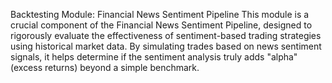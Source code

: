 Backtesting Module: Financial News Sentiment Pipeline
This module is a crucial component of the Financial News Sentiment Pipeline, designed to rigorously evaluate the effectiveness of sentiment-based trading strategies using historical market data. By simulating trades based on news sentiment signals, it helps determine if the sentiment analysis truly adds "alpha" (excess returns) beyond a simple benchmark.
